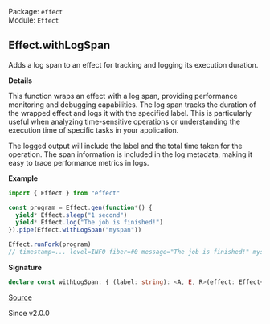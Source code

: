 Package: `effect`<br />
Module: `Effect`<br />

## Effect.withLogSpan

Adds a log span to an effect for tracking and logging its execution duration.

**Details**

This function wraps an effect with a log span, providing performance
monitoring and debugging capabilities. The log span tracks the duration of
the wrapped effect and logs it with the specified label. This is particularly
useful when analyzing time-sensitive operations or understanding the
execution time of specific tasks in your application.

The logged output will include the label and the total time taken for the
operation. The span information is included in the log metadata, making it
easy to trace performance metrics in logs.

**Example**

```ts
import { Effect } from "effect"

const program = Effect.gen(function*() {
  yield* Effect.sleep("1 second")
  yield* Effect.log("The job is finished!")
}).pipe(Effect.withLogSpan("myspan"))

Effect.runFork(program)
// timestamp=... level=INFO fiber=#0 message="The job is finished!" myspan=1011ms
```

**Signature**

```ts
declare const withLogSpan: { (label: string): <A, E, R>(effect: Effect<A, E, R>) => Effect<A, E, R>; <A, E, R>(effect: Effect<A, E, R>, label: string): Effect<A, E, R>; }
```

[Source](https://github.com/Effect-TS/effect/tree/main/packages/effect/src/Effect.ts#L10999)

Since v2.0.0